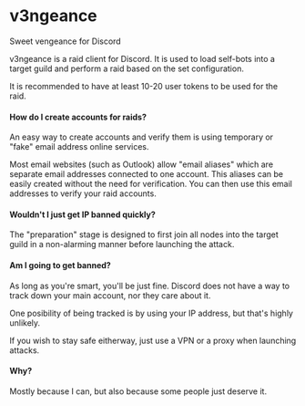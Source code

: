 # v3ngeance
Sweet vengeance for Discord

v3ngeance is a raid client for Discord. It is used to load self-bots into a target guild and perform a raid based on the set configuration.

It is recommended to have at least 10-20 user tokens to be used for the raid.

#### How do I create accounts for raids?

An easy way to create accounts and verify them is using temporary or "fake" email address online services.

Most email websites (such as Outlook) allow "email aliases" which are separate email addresses connected to one account. This aliases
can be easily created without the need for verification. You can then use this email addresses to verify your raid accounts.

#### Wouldn't I just get IP banned quickly?

The "preparation" stage is designed to first join all nodes into the target guild in a non-alarming manner before launching the attack.

#### Am I going to get banned?

As long as you're smart, you'll be just fine. Discord does not have a way to track down your main account, nor they care about it.

One posibility of being tracked is by using your IP address, but that's highly unlikely.

If you wish to stay safe eitherway, just use a VPN or a proxy when launching attacks.

#### Why?

Mostly because I can, but also because some people just deserve it.